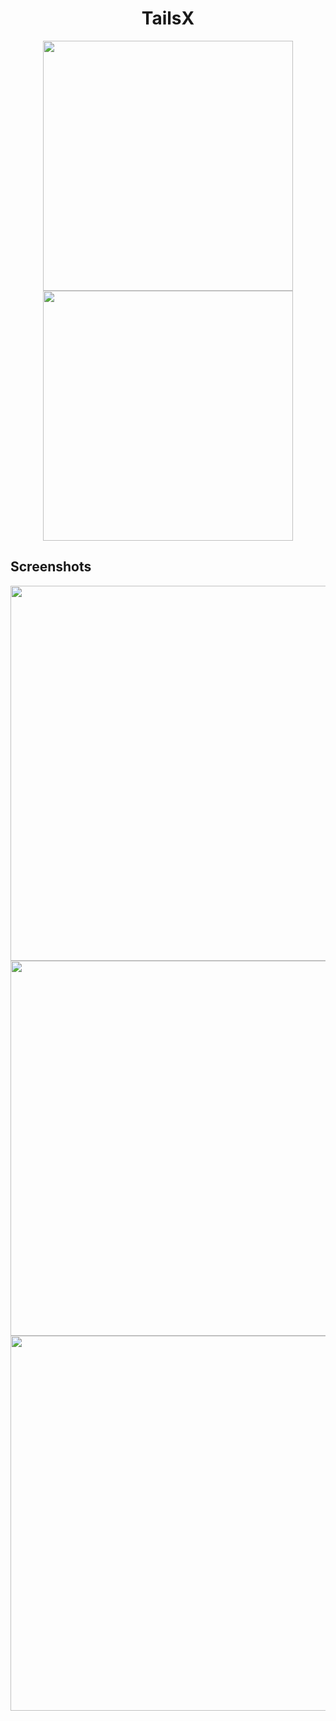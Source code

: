 <h1 align="center">TailsX</h1>

<p align="center">
  <img src="https://user-images.githubusercontent.com/98912029/221388504-82ade77c-5a53-44f8-8d80-d437cdd27b9a.png" width="400">
  <img src="https://user-images.githubusercontent.com/98912029/221388519-2adfb7e3-48e0-4a48-b113-3d1cbceeb914.png" width="400">
</p>

## Screenshots
<img src="https://user-images.githubusercontent.com/98912029/221388549-83f0a8bd-5a21-45d3-8fd4-6ea6adc16f5a.png" width="600">
<img src="https://user-images.githubusercontent.com/98912029/221388596-85db703a-b736-4f87-9247-005aeacfb972.png" width="600">
<img src="https://user-images.githubusercontent.com/98912029/221388608-da1a58fd-38c6-4fd0-a46b-b8284488fa27.png" width="600">
